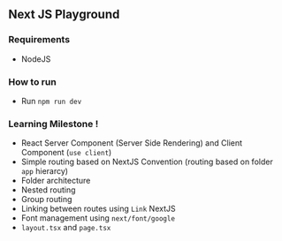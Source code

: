 Next JS Playground
---

<h3>Requirements</h3>

- NodeJS

<h3>How to run</h3>

- Run `npm run dev`

<h3>Learning Milestone !</h3>

- React Server Component (Server Side Rendering) and Client Component (`use client`)
- Simple routing based on NextJS Convention (routing based on folder `app` hierarcy)
- Folder architecture 
- Nested routing
- Group routing
- Linking between routes using `Link` NextJS
- Font management using `next/font/google`
- `layout.tsx` and `page.tsx`
